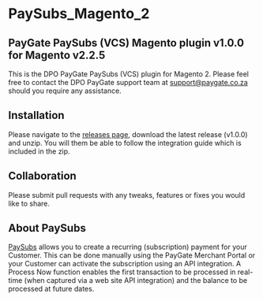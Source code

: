 # PaySubs_Magento_2
## PayGate PaySubs (VCS) Magento plugin v1.0.0 for Magento v2.2.5

This is the DPO PayGate PaySubs (VCS) plugin for Magento 2. Please feel free to contact the DPO PayGate support team at support@paygate.co.za should you require any assistance.

## Installation
Please navigate to the [releases page](https://github.com/PayGate/PaySubs_Magento_2/releases), download the latest release (v1.0.0) and unzip. You will them be able to follow the integration guide which is included in the zip.

## Collaboration

Please submit pull requests with any tweaks, features or fixes you would like to share.

## About PaySubs

[PaySubs](https://www.paygate.co.za/paygate-products/paysubs/) allows you to create a recurring (subscription) payment for your Customer. This can be done manually using the PayGate Merchant Portal or your Customer can activate the subscription using an API integration. A Process Now function enables the first transaction to be processed in real-time (when captured via a web site API integration) and the balance to be processed at future dates.
